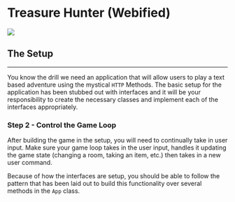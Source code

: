 # Treasure Hunter (Webified)
![](https://images.unsplash.com/photo-1501868984184-76121ed6a6e2?ixlib=rb-1.2.1&ixid=eyJhcHBfaWQiOjEyMDd9&auto=format&fit=crop&w=1950&q=80)

## The Setup

---------------------------------------------------------------

You know the drill we need an application that will allow users to play a text based adventure using the mystical `HTTP` Methods. The basic setup for the application has been stubbed out with interfaces and it will be your responsibility to create the necessary classes and implement each of the interfaces appropriately. 


### Step 2 - Control the Game Loop
After building the game in the setup, you will need to continually take in user input. Make sure your game loop takes in the user input, handles it updating the game state (changing a room, taking an item, etc.) then takes in a new user command.

Because of how the interfaces are setup, you should be able to follow the pattern that has been laid out to build this functionality over several methods in the `App` class. 
